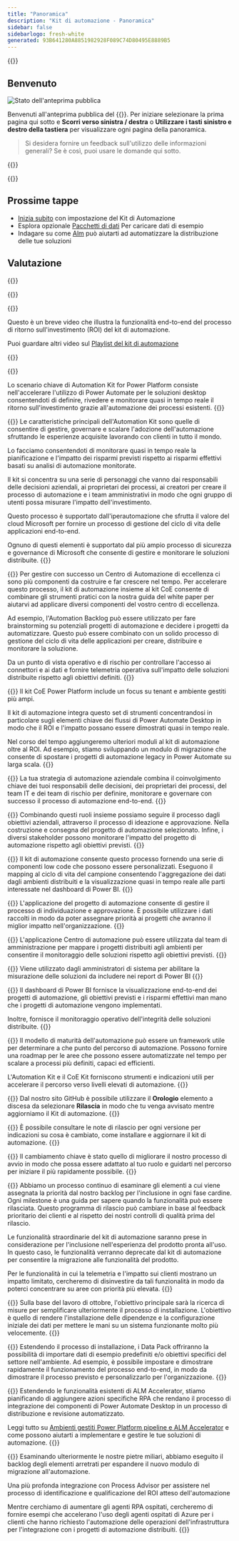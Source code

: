 ```yaml
---
title: "Panoramica"
description: "Kit di automazione - Panoramica"
sidebar: false
sidebarlogo: fresh-white
generated: 93B641280A8851982928F089C74D80495E8889B5
---
```


<div class="optional">

{{<toc>}}

## Benvenuto

![Stato dell'anteprima pubblica](/images/illustrations/status-public-preview.svg)

Benvenuti all'anteprima pubblica del {{<product-name>}}. Per iniziare selezionare la prima pagina qui sotto e **Scorri verso sinistra / destra** o **Utilizzare i tasti sinistro e destro della tastiera** per visualizzare ogni pagina della panoramica.

> Si desidera fornire un feedback sull'utilizzo delle informazioni generali? Se è così, puoi usare le domande qui sotto.

</div>

{{<presentation slides="0,1,2,3,4,5,6,7,8,9,10,11,12,13,14,15,16,17,18,19,20">}}

<div class="optional">

{{<presentationStyles>}}

## Prossime tappe

- [Inizia subito](/it/get-started) con impostazione del Kit di Automazione
- Esplora opzionale [Pacchetti di dati](/it/features/datapacks) Per caricare dati di esempio
- Indagare su come [Alm](/it/features/alm) può aiutarti ad automatizzare la distribuzione delle tue soluzioni

## Valutazione

{{<questions name="/content/it/overview.json" completed="Grazie per aver fornito feedback" showNavigationButtons="false" locale="it">}}

</div>

{{<slideStyles>}}

{{<slide id="slide0" audio="" description="Overview Video" video="VNC0PWBTRwA">}}

Questo è un breve video che illustra la funzionalità end-to-end del processo di ritorno sull'investimento (ROI) del kit di automazione.

Puoi guardare altri video sul [Playlist del kit di automazione](https://www.youtube.com/playlist?list=PLi9EhCY4z99VlRg4j7D1Or6XfXbUcEWZy)

{{</slide>}}

{{<slide  id="slide1" audio="overview/Slide01.mp3" description="Automation Kit Overview" image="overview/Slide01.SVG" >}}

Lo scenario chiave di Automation Kit for Power Platform consiste nell'accelerare l'utilizzo di Power Automate per le soluzioni desktop consentendoti di definire, rivedere e monitorare quasi in tempo reale il ritorno sull'investimento grazie all'automazione dei processi esistenti.
{{</slide>}}

{{<slide  id="slide2" audio="overview/Slide02.mp3" description="Automation Kit Features" image="overview/Slide02.SVG" >}}
Le caratteristiche principali dell'Automation Kit sono quelle di consentire di gestire, governare e scalare l'adozione dell'automazione sfruttando le esperienze acquisite lavorando con clienti in tutto il mondo.

Lo facciamo consentendoti di monitorare quasi in tempo reale la pianificazione e l'impatto dei risparmi previsti rispetto ai risparmi effettivi basati su analisi di automazione monitorate.

Il kit si concentra su una serie di personaggi che vanno dai responsabili delle decisioni aziendali, ai proprietari dei processi, ai creatori per creare il processo di automazione e i team amministrativi in modo che ogni gruppo di utenti possa misurare l'impatto dell'investimento.

Questo processo è supportato dall'iperautomazione che sfrutta il valore del cloud Microsoft per fornire un processo di gestione del ciclo di vita delle applicazioni end-to-end.

Ognuno di questi elementi è supportato dal più ampio processo di sicurezza e governance di Microsoft che consente di gestire e monitorare le soluzioni distribuite.
{{</slide>}}

{{<slide  id="slide3" audio="overview/Slide03.mp3" description="Automation Center of Excellence Overview" image="overview/Slide03.SVG" >}}
Per gestire con successo un Centro di Automazione di eccellenza ci sono più componenti da costruire e far crescere nel tempo. Per accelerare questo processo, il kit di automazione insieme al kit CoE consente di combinare gli strumenti pratici con la nostra guida del white paper per aiutarvi ad applicare diversi componenti del vostro centro di eccellenza.

Ad esempio, l'Automation Backlog può essere utilizzato per fare brainstorming su potenziali progetti di automazione e decidere i progetti da automatizzare. Questo può essere combinato con un solido processo di gestione del ciclo di vita delle applicazioni per creare, distribuire e monitorare la soluzione.

Da un punto di vista operativo e di rischio per controllare l'accesso ai connettori e ai dati e fornire telemetria operativa sull'impatto delle soluzioni distribuite rispetto agli obiettivi definiti.
{{</slide>}}

{{<slide  id="slide4" audio="overview/Slide04.mp3" description="Automation Kit vs CoE Kit" image="overview/Slide04.SVG" >}}
Il kit CoE Power Platform include un focus su tenant e ambiente gestiti più ampi.

Il kit di automazione integra questo set di strumenti concentrandosi in particolare sugli elementi chiave dei flussi di Power Automate Desktop in modo che il ROI e l'impatto possano essere dimostrati quasi in tempo reale.

Nel corso del tempo aggiungeremo ulteriori moduli al kit di automazione oltre al ROI. Ad esempio, stiamo sviluppando un modulo di migrazione che consente di spostare i progetti di automazione legacy in Power Automate su larga scala.
{{</slide>}}

{{<slide  id="slide5" audio="overview/Slide05.mp3" description="Corporate Automation Strategy" image="overview/Slide05.SVG" >}}
La tua strategia di automazione aziendale combina il coinvolgimento chiave dei tuoi responsabili delle decisioni, dei proprietari dei processi, del team IT e dei team di rischio per definire, monitorare e governare con successo il processo di automazione end-to-end.
{{</slide>}}

{{<slide  id="slide6" audio="overview/Slide06.mp3" description="Corporate Automation Strategy" image="overview/Slide06.SVG" >}}
Combinando questi ruoli insieme possiamo seguire il processo dagli obiettivi aziendali, attraverso il processo di ideazione e approvazione. Nella costruzione e consegna del progetto di automazione selezionato. Infine, i diversi stakeholder possono monitorare l'impatto del progetto di automazione rispetto agli obiettivi previsti.
{{</slide>}}

{{<slide  id="slide7" audio="overview/Slide07.mp3" description="Leveraging Automation Kit" image="overview/Slide07.SVG" >}}
Il kit di automazione consente questo processo fornendo una serie di componenti low code che possono essere personalizzati. Eseguono il mapping al ciclo di vita del campione consentendo l'aggregazione dei dati dagli ambienti distribuiti e la visualizzazione quasi in tempo reale alle parti interessate nel dashboard di Power BI.
{{</slide>}}

{{<slide  id="slide8" audio="overview/Slide08.mp3" description="Automation Projects" image="overview/Slide08.SVG" >}}
L'applicazione del progetto di automazione consente di gestire il processo di individuazione e approvazione. È possibile utilizzare i dati raccolti in modo da poter assegnare priorità ai progetti che avranno il miglior impatto nell'organizzazione.
{{</slide>}}

{{<slide  id="slide9" audio="overview/Slide09.mp3" description="Automation Center" image="overview/Slide09.SVG" >}}
L'applicazione Centro di automazione può essere utilizzata dal team di amministrazione per mappare i progetti distribuiti agli ambienti per consentire il monitoraggio delle soluzioni rispetto agli obiettivi previsti.
{{</slide>}}

{{<slide  id="slide10" audio="overview/Slide10.mp3" description="Automation Solution Manager" image="overview/Slide10.SVG" >}}
Viene utilizzato dagli amministratori di sistema per abilitare la misurazione delle soluzioni da includere nei report di Power BI
{{</slide>}}

{{<slide  id="slide11" audio="overview/Slide11.mp3" description="Power BI Dashboard" image="overview/Slide11.SVG" >}}
Il dashboard di Power BI fornisce la visualizzazione end-to-end dei progetti di automazione, gli obiettivi previsti e i risparmi effettivi man mano che i progetti di automazione vengono implementati.

Inoltre, fornisce il monitoraggio operativo dell'integrità delle soluzioni distribuite.
{{</slide>}}

{{<slide  id="slide12" audio="overview/Slide12.mp3" description="Automation Maturity Model" image="overview/Slide12.SVG" >}}
Il modello di maturità dell'automazione può essere un framework utile per determinare a che punto del percorso di automazione. Possono fornire una roadmap per le aree che possono essere automatizzate nel tempo per scalare a processi più definiti, capaci ed efficienti.

L'Automation Kit e il CoE Kit forniscono strumenti e indicazioni utili per accelerare il percorso verso livelli elevati di automazione.
{{</slide>}}

{{<slide  id="slide13" audio="overview/Slide13.mp3" description="Monitor Automation Kit Releases" image="overview/Slide13.SVG" >}}
Dal nostro sito GitHub è possibile utilizzare il **Orologio** elemento a discesa da selezionare **Rilascia** in modo che tu venga avvisato mentre aggiorniamo il Kit di automazione.
{{</slide>}}

{{<slide  id="slide14" audio="overview/Slide14.mp3" description="Automation Kit Release" image="overview/Slide14-Nov2022.SVG" >}}
È possibile consultare le note di rilascio per ogni versione per indicazioni su cosa è cambiato, come installare e aggiornare il kit di automazione.
{{</slide>}}

{{<slide  id="slide15" audio="overview/Slide15.mp3" description="Automation Kit Getting Started" image="overview/Slide15.SVG" >}}
Il cambiamento chiave è stato quello di migliorare il nostro processo di avvio in modo che possa essere adattato al tuo ruolo e guidarti nel percorso per iniziare il più rapidamente possibile.
{{</slide>}}

{{<slide  id="slide16" audio="overview/Slide16.mp3" description="What's Next" image="overview/Slide16.SVG" >}}
Abbiamo un processo continuo di esaminare gli elementi a cui viene assegnata la priorità dal nostro backlog per l'inclusione in ogni fase cardine. Ogni milestone è una guida per sapere quando la funzionalità può essere rilasciata. Questo programma di rilascio può cambiare in base al feedback prioritario dei clienti e al rispetto dei nostri controlli di qualità prima del rilascio.

Le funzionalità straordinarie del kit di automazione saranno prese in considerazione per l'inclusione nell'esperienza del prodotto pronta all'uso. In questo caso, le funzionalità verranno deprecate dal kit di automazione per consentire la migrazione alle funzionalità del prodotto.

Per le funzionalità in cui la telemetria e l'impatto sui clienti mostrano un impatto limitato, cercheremo di disinvestire da tali funzionalità in modo da poterci concentrare su aree con priorità più elevata.
{{</slide>}}

{{<slide  id="slide17" audio="overview/Slide17.mp3" description="Simplifying the Install Process" image="overview/Slide17.SVG" >}}
Sulla base del lavoro di ottobre, l'obiettivo principale sarà la ricerca di misure per semplificare ulteriormente il processo di installazione. L'obiettivo è quello di rendere l'installazione delle dipendenze e la configurazione iniziale dei dati per mettere le mani su un sistema funzionante molto più velocemente.
{{</slide>}}

{{<slide  id="slide18" audio="overview/Slide18.mp3" description="Sample Data" image="overview/Slide18.SVG" >}}
Estendendo il processo di installazione, i Data Pack offriranno la possibilità di importare dati di esempio predefiniti e/o obiettivi specifici del settore nell'ambiente. Ad esempio, è possibile impostare e dimostrare rapidamente il funzionamento del processo end-to-end, in modo da dimostrare il processo previsto e personalizzarlo per l'organizzazione.
{{</slide>}}

{{<slide  id="slide19" audio="overview/Slide19.mp3" description="End to end ALM" image="overview/Slide19.SVG" >}}
Estendendo le funzionalità esistenti di ALM Accelerator, stiamo pianificando di aggiungere azioni specifiche RPA che rendano il processo di integrazione dei componenti di Power Automate Desktop in un processo di distribuzione e revisione automatizzato.

Leggi tutto su [Ambienti gestiti Power Platform pipeline e ALM Accelerator](/it/features/alm) e come possono aiutarti a implementare e gestire le tue soluzioni di automazione.
{{</slide>}}

{{<slide  id="slide20" audio="overview/Slide20.mp3" description="Futures" image="overview/Slide20.SVG" >}}
Esaminando ulteriormente le nostre pietre miliari, abbiamo eseguito il backlog degli elementi arretrati per espandere il nuovo modulo di migrazione all'automazione.

Una più profonda integrazione con Process Advisor per assistere nel processo di identificazione e qualificazione del ROI atteso dell'automazione

Mentre cerchiamo di aumentare gli agenti RPA ospitati, cercheremo di fornire esempi che accelerano l'uso degli agenti ospitati di Azure per i clienti che hanno richiesto l'automazione delle operazioni dell'infrastruttura per l'integrazione con i progetti di automazione distribuiti.
{{</slide>}}
